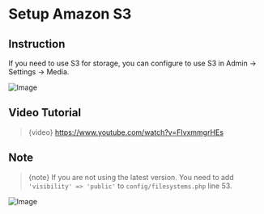 # Setup Amazon S3   

## Instruction

If you need to use S3 for storage, you can configure to use S3 in Admin -> Settings -> Media.

![Image](https://live.staticflickr.com/65535/51702131810_6a1ffb1928_b.jpg)

## Video Tutorial

> {video} https://www.youtube.com/watch?v=FIvxmmgrHEs

## Note

> {note} If you are not using the latest version. You need to add `'visibility' => 'public'` to `config/filesystems.php` line 53.

![Image](https://live.staticflickr.com/65535/51709709953_f09b09f7ec_b.jpg)
